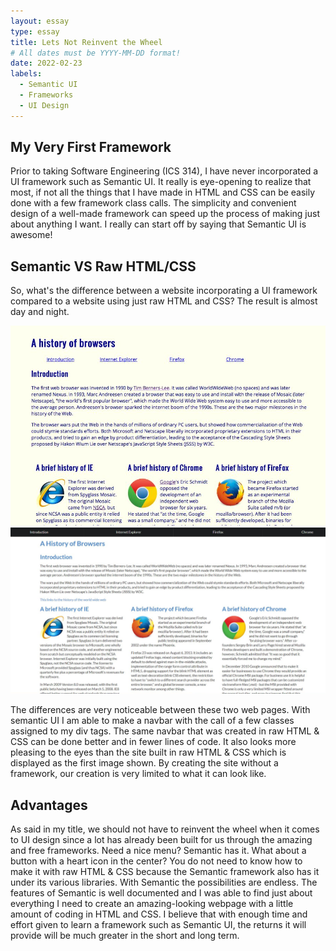 ```yaml
---
layout: essay
type: essay
title: Lets Not Reinvent the Wheel
# All dates must be YYYY-MM-DD format!
date: 2022-02-23
labels:
  - Semantic UI
  - Frameworks
  - UI Design
---
```


## My Very First Framework

Prior to taking Software Engineering (ICS 314), I have never incorporated a UI framework such as Semantic UI. It really is eye-opening to realize that most, if not all the things that I have made in HTML and CSS can be easily done with a few framework class calls. The simplicity and convenient design of a well-made framework can speed up the process of making just about anything I want. I really can start off by saying that Semantic UI is awesome! 

## Semantic VS Raw HTML/CSS

So, what's the difference between a website incorporating a UI framework compared to a website using just raw HTML and CSS? The result is almost day and night.

<img class="ui huge rounded floated image" src="../images/raw-html-css.png">
<img class="ui huge rounded floated image" src="../images/semantic.png">

The differences are very noticeable between these two web pages. With semantic UI I am able to make a navbar with the call of a few classes assigned to my div tags. The same navbar that was created in raw HTML & CSS can be done better and in fewer lines of code. It also looks more pleasing to the eyes than the site built in raw HTML & CSS which is displayed as the first image shown. By creating the site without a framework, our creation is very limited to what it can look like. 

## Advantages

As said in my title, we should not have to reinvent the wheel when it comes to UI design since a lot has already been built for us through the amazing and free frameworks. Need a nice menu? Semantic has it. What about a button with a heart icon in the center? You do not need to know how to make it with raw HTML & CSS because the Semantic framework also has it under its various libraries. With Semantic the possibilities are endless. The features of Semantic is well documented and I was able to find just about everything I need to create an amazing-looking webpage with a little amount of coding in HTML and CSS. I believe that with enough time and effort given to learn a framework such as Semantic UI, the returns it will provide will be much greater in the short and long term. 

